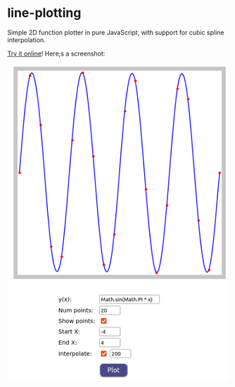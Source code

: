 # line-plotting

Simple 2D function plotter in pure JavaScript, with support for cubic
spline interpolation.

[Try it online](https://eliben.github.io/line-plotting/)! Here;s a screenshot:

![Screenshot](/doc/screenshot.png)

